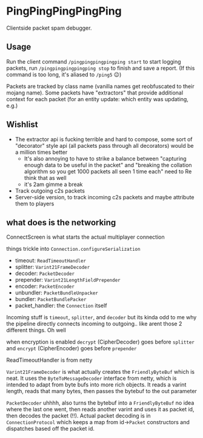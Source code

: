 # PingPingPingPingPing

Clientside packet spam debugger.

## Usage

Run the client command `/pingpingpingpingping start` to start logging packets, run `/pingpingpingpingping stop` to finish and save a report. (If this command is too long, it's aliased to `/ping5` :wink:)

Packets are tracked by class name (vanilla names get reobfuscated to their mojang name). Some packets have "extractors" that provide additional context for each packet (for an entity update: which entity was updating, e.g.)

## Wishlist

* The extractor api is fucking terrible and hard to compose, some sort of "decorator" style api (all packets pass through all decorators) would be a million times better
  * It's also annoying to have to strike a balance between "capturing enough data to be useful in the packet" and "breaking the collation algorithm so you get 1000 packets all seen 1 time each" need to Re think that as well
  * it's 2am gimme a break
* Track outgoing c2s packets
* Server-side version, to track incoming c2s packets and maybe attribute them to players

## what does is the networking

ConnectScreen is what starts the actual multiplayer connection

things trickle into `Connection.configureSerialization`

* timeout: `ReadTimeoutHandler`
* splitter: `Varint21FrameDecoder`
* decoder: `PacketDecoder`
* prepender: `Varint21LengthFieldPrepender`
* encoder: `PacketEncoder`
* unbundler: `PacketBundleUnpacker`
* bundler: `PacketBundlePacker`
* packet_handler: the `Connection` itself

Incoming stuff is `timeout`, `splitter`, and `decoder` but its kinda odd to me why the pipeline directly connects incoming to outgoing.. like arent those 2 different things. Oh well

when encryption is enabled `decrypt` (CipherDecoder) goes before `splitter` and `encrypt` (CipherEncoder) goes before `prepender`

ReadTimeoutHandler is from netty

`Varint21FrameDecoder` is what actually creates the `FriendlyByteBuf` which is neat. It uses the `ByteToMessageDecoder` interface from netty, which is intended to adapt from byte bufs into more rich objects. It reads a varint length, reads that many bytes, then passes the bytebuf to the out parameter

`PacketDecoder` uhhhh, also turns the bytebuf into a `FriendlyByteBuf` no idea where the last one went, then reads another varint and uses it as packet id, then decodes the packet (!!). Actual packet decoding is in `ConnectionProtocol` which keeps a map from id->`Packet` constructors and dispatches based off the packet id.